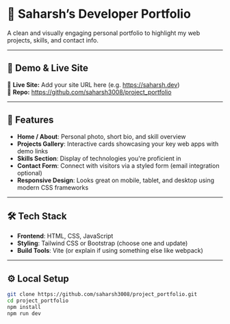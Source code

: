 # 💼 Saharsh’s Developer Portfolio

A clean and visually engaging personal portfolio to highlight my web projects, skills, and contact info.

---

## 🌟 Demo & Live Site

🔗 **Live Site:** Add your site URL here (e.g. https://saharsh.dev)  
📁 **Repo:** https://github.com/saharsh3008/project_portfolio

---

## 🚀 Features

- **Home / About**: Personal photo, short bio, and skill overview  
- **Projects Gallery**: Interactive cards showcasing your key web apps with demo links  
- **Skills Section**: Display of technologies you're proficient in  
- **Contact Form**: Connect with visitors via a styled form (email integration optional)  
- **Responsive Design**: Looks great on mobile, tablet, and desktop using modern CSS frameworks

---

## 🛠️ Tech Stack

- **Frontend**: HTML, CSS, JavaScript  
- **Styling**: Tailwind CSS or Bootstrap (choose one and update)  
- **Build Tools**: Vite (or explain if using something else like webpack)

---

## ⚙️ Local Setup

```bash
git clone https://github.com/saharsh3008/project_portfolio.git
cd project_portfolio
npm install
npm run dev
